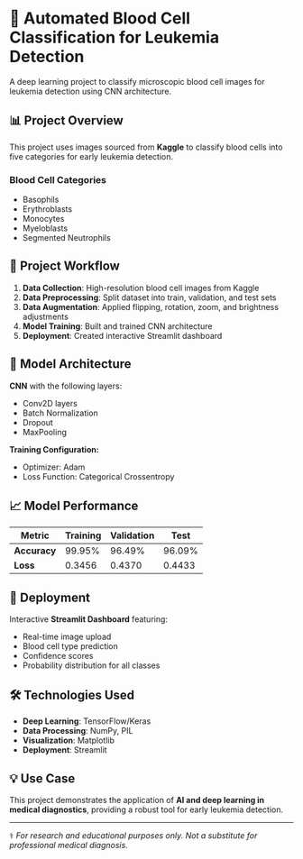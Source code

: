 # 🔬 Automated Blood Cell Classification for Leukemia Detection

A deep learning project to classify microscopic blood cell images for leukemia detection using CNN architecture.

## 📊 Project Overview

This project uses images sourced from **Kaggle** to classify blood cells into five categories for early leukemia detection.

### Blood Cell Categories
- Basophils
- Erythroblasts
- Monocytes
- Myeloblasts
- Segmented Neutrophils

## 🔄 Project Workflow

1. **Data Collection**: High-resolution blood cell images from Kaggle
2. **Data Preprocessing**: Split dataset into train, validation, and test sets
3. **Data Augmentation**: Applied flipping, rotation, zoom, and brightness adjustments
4. **Model Training**: Built and trained CNN architecture
5. **Deployment**: Created interactive Streamlit dashboard

## 🧠 Model Architecture

**CNN** with the following layers:
- Conv2D layers
- Batch Normalization
- Dropout
- MaxPooling

**Training Configuration:**
- Optimizer: Adam
- Loss Function: Categorical Crossentropy

## 📈 Model Performance

| Metric | Training | Validation | Test |
|--------|----------|------------|------|
| **Accuracy** | 99.95% | 96.49% | 96.09% |
| **Loss** | 0.3456 | 0.4370 | 0.4433 |

## 🚀 Deployment

Interactive **Streamlit Dashboard** featuring:
- Real-time image upload
- Blood cell type prediction
- Confidence scores
- Probability distribution for all classes

## 🛠️ Technologies Used

- **Deep Learning**: TensorFlow/Keras
- **Data Processing**: NumPy, PIL
- **Visualization**: Matplotlib
- **Deployment**: Streamlit

## 💡 Use Case

This project demonstrates the application of **AI and deep learning in medical diagnostics**, providing a robust tool for early leukemia detection.

---

⚕️ *For research and educational purposes only. Not a substitute for professional medical diagnosis.*
